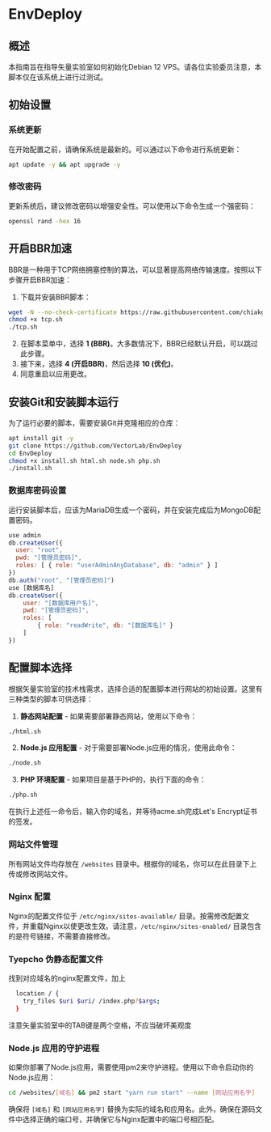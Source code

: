 # EnvDeploy

## 概述
本指南旨在指导矢量实验室如何初始化Debian 12 VPS。请各位实验委员注意，本脚本仅在该系统上进行过测试。

## 初始设置
### 系统更新
在开始配置之前，请确保系统是最新的。可以通过以下命令进行系统更新：

```bash
apt update -y && apt upgrade -y
```

### 修改密码
更新系统后，建议修改密码以增强安全性。可以使用以下命令生成一个强密码：

```bash
openssl rand -hex 16
```

## 开启BBR加速
BBR是一种用于TCP网络拥塞控制的算法，可以显著提高网络传输速度。按照以下步骤开启BBR加速：

1. 下载并安装BBR脚本：

```bash
wget -N --no-check-certificate https://raw.githubusercontent.com/chiakge/Linux-NetSpeed/master/tcp.sh
chmod +x tcp.sh
./tcp.sh
```

2. 在脚本菜单中，选择 **1 (BBR)**。大多数情况下，BBR已经默认开启，可以跳过此步骤。
3. 接下来，选择 **4 (开启BBR)**，然后选择 **10 (优化)**。
4. 同意重启以应用更改。

## 安装Git和安装脚本运行
为了运行必要的脚本，需要安装Git并克隆相应的仓库：

```bash
apt install git -y
git clone https://github.com/VectorLab/EnvDeploy
cd EnvDeploy
chmod +x install.sh html.sh node.sh php.sh
./install.sh
```

### 数据库密码设置
运行安装脚本后，应该为MariaDB生成一个密码，并在安装完成后为MongoDB配置密码。

```javascript
use admin
db.createUser({
  user: "root",
  pwd: "[管理员密码]",
  roles: [ { role: "userAdminAnyDatabase", db: "admin" } ]
})
db.auth("root", "[管理员密码]")
use [数据库名]
db.createUser({
    user: "[数据库用户名]",
    pwd: "[管理员密码]",
    roles: [
        { role: "readWrite", db: "[数据库名]" }
    ]
})
```

## 配置脚本选择
根据矢量实验室的技术栈需求，选择合适的配置脚本进行网站的初始设置。这里有三种类型的脚本可供选择：

1. **静态网站配置** - 如果需要部署静态网站，使用以下命令：
```bash
./html.sh
```

2. **Node.js 应用配置** - 对于需要部署Node.js应用的情况，使用此命令：
```bash
./node.sh
```

3. **PHP 环境配置** - 如果项目是基于PHP的，执行下面的命令：
```bash
./php.sh
```

在执行上述任一命令后，输入你的域名，并等待acme.sh完成Let's Encrypt证书的签发。

### 网站文件管理
所有网站文件均存放在 `/websites` 目录中。根据你的域名，你可以在此目录下上传或修改网站文件。

### Nginx 配置
Nginx的配置文件位于 `/etc/nginx/sites-available/` 目录。按需修改配置文件，并重载Nginx以使更改生效。请注意，`/etc/nginx/sites-enabled/` 目录包含的是符号链接，不需要直接修改。

### Tyepcho 伪静态配置文件
找到对应域名的nginx配置文件，加上

```bash
  location / {
    try_files $uri $uri/ /index.php?$args;
  }
```

注意矢量实验室中的TAB键是两个空格，不应当破坏美观度

### Node.js 应用的守护进程
如果你部署了Node.js应用，需要使用pm2来守护进程。使用以下命令启动你的Node.js应用：

```bash
cd /websites/[域名] && pm2 start "yarn run start" --name [网站应用名字]
```

确保将 `[域名]` 和 `[网站应用名字]` 替换为实际的域名和应用名。此外，确保在源码文件中选择正确的端口号，并确保它与Nginx配置中的端口号相匹配。